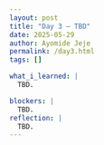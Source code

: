 ```yaml
---
layout: post
title: "Day 3 – TBD"
date: 2025-05-29
author: Ayomide Jeje
permalink: /day3.html
tags: []

what_i_learned: |
  TBD.

blockers: |
  TBD.
reflection: |
  TBD.
---
```

